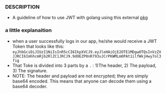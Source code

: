 ### DESCRIPTION

- A guideline of how to use JWT with golang using this external [pkg](https://github.com/golang-jwt/jwt)


### a little explanaition
- when a user successfully logs in our app, he/she would receive a JWT Token that looks like this: 
`eyJhbGciOiJIUzI1NiIsInR5cCI6IkpXVCJ9.eyJleHAiOjE2OTE1MDgwOTQsInVzZXJJRCI6ImhhcmRjb2RlZC1JRCJ9.9dOEZP0nR793uJCrPKWMLm0PAt1ilfWkjHwy7ol3fig`
- That Toke is divided into 3 parts by a `.` : 1)The header, 2) The payload, 3) The signature.
- NOTE: The header and payload are not encrypted; they are simply base64 encoded. This means that anyone can decode them using a base64 decoder.

